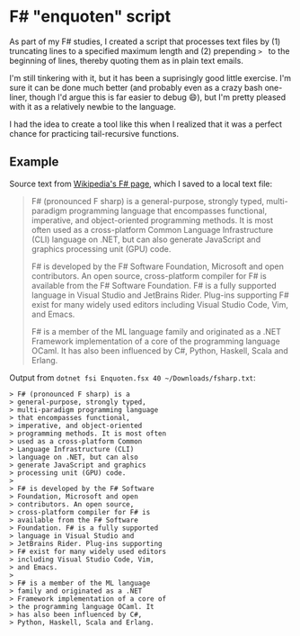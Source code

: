 # F# "enquoten" script

As part of my F# studies, I created a script that processes text files by (1) truncating lines to a specified maximum length and (2) prepending `> ` to the beginning of lines, thereby quoting them as in plain text emails.

<script src="https://gist.github.com/codeconscious/6e098acad292171667eda3862aa6cdc7.js"></script>

I'm still tinkering with it, but it has been a suprisingly good little exercise. I'm sure it can be done much better (and probably even as a crazy bash one-liner, though I'd argue this is far easier to debug 😄), but I'm pretty pleased with it as a relatively newbie to the language.

I had the idea to create a tool like this when I realized that it was a perfect chance for practicing tail-recursive functions.

## Example

Source text from [Wikipedia's F# page](https://en.wikipedia.org/wiki/F_Sharp_(programming_language)), which I saved to a local text file:

> F# (pronounced F sharp) is a general-purpose, strongly typed, multi-paradigm programming language that encompasses functional, imperative, and object-oriented programming methods. It is most often used as a cross-platform Common Language Infrastructure (CLI) language on .NET, but can also generate JavaScript and graphics processing unit (GPU) code.
> 
> F# is developed by the F# Software Foundation, Microsoft and open contributors. An open source, cross-platform compiler for F# is available from the F# Software Foundation. F# is a fully supported language in Visual Studio and JetBrains Rider. Plug-ins supporting F# exist for many widely used editors including Visual Studio Code, Vim, and Emacs.
> 
> F# is a member of the ML language family and originated as a .NET Framework implementation of a core of the programming language OCaml. It has also been influenced by C#, Python, Haskell, Scala and Erlang.

Output from `dotnet fsi Enquoten.fsx 40 ~/Downloads/fsharp.txt`:

```fundamental
> F# (pronounced F sharp) is a 
> general-purpose, strongly typed, 
> multi-paradigm programming language 
> that encompasses functional, 
> imperative, and object-oriented 
> programming methods. It is most often 
> used as a cross-platform Common 
> Language Infrastructure (CLI) 
> language on .NET, but can also 
> generate JavaScript and graphics 
> processing unit (GPU) code.
> 
> F# is developed by the F# Software 
> Foundation, Microsoft and open 
> contributors. An open source, 
> cross-platform compiler for F# is 
> available from the F# Software 
> Foundation. F# is a fully supported 
> language in Visual Studio and 
> JetBrains Rider. Plug-ins supporting 
> F# exist for many widely used editors 
> including Visual Studio Code, Vim, 
> and Emacs.
> 
> F# is a member of the ML language 
> family and originated as a .NET 
> Framework implementation of a core of 
> the programming language OCaml. It 
> has also been influenced by C#, 
> Python, Haskell, Scala and Erlang. 
```
